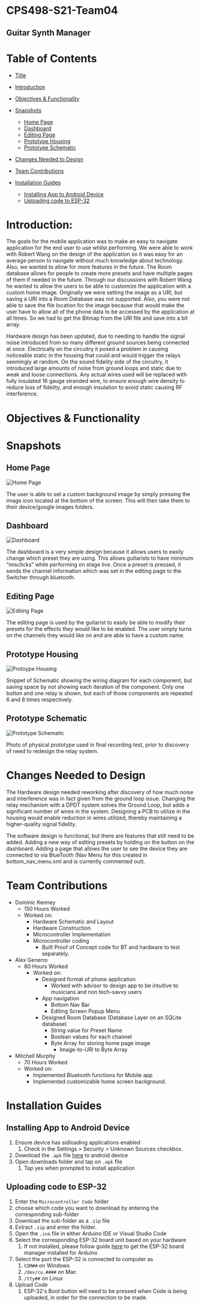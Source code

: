 # CPS498-S21-Team04
## Guitar Synth Manager



# Table of Contents
* [Title](#CPS498-S21-Team04)
* [Introduction](#Introduction)

* [Objectives & Functionality](#Objectives-&-Functionality)

* [Snapshots](#Snapshots)
  * [Home Page](#Home-Page)
  * [Dashboard](#Dashboard)
  * [Editing Page](#Editing-Page)
  * [Prototype Housing](#Prototype-Housing)
  * [Prototype Schematic](#Prototype-Schematic)
* [Changes Needed to Design](#Changes-Needed-to-Design)
* [Team Contributions](#Team-Contributions)
* [Installation Guides](#Installation-Guides)
  * [Installing App to Android Device](#Installing-App-to-Android-Device)
  * [Uploading code to ESP-32](#Uploading-Code-to-ESP-32)



# Introduction:
The goals for the mobile application was to make an easy to navigate application for the end user to use whilst performing. We were able to work with Robert Wang on the design of the application so it was easy for an average person to navigate without much knowledge about technology. Also, we wanted to allow for more features in the future. The Room database allows for people to create more presets and have multiple pages of them if needed in the future. Through our discussions with Robert Wang he wanted to allow the users to be able to customize the application with a custom home image. Originally we were setting the image as a URI, but saving a URI into a Room Database was not supported. Also, you were not able to save the file location for the image because that would make the user have to allow all of the phone data to be accessed by the application at all times. So we had to get the Bitmap from the URI file and save into a bit array.

Hardware design has been updated, due to needing to handle the signal noise introduced from so many different ground sources being connected at once. Electrically on the circuitry it posed a problem in causing noticeable static in the housing that could and would trigger the relays seemingly at random. On the sound fidelity side of the circuitry, it introduced large amounts of noise from ground loops and static due to weak and loose connections. Any actual wires used will be replaced with fully insulated 16 gauge stranded wire, to ensure enough wire density to reduce loss of fidelity, and enough insulation to avoid static causing RF interference.


# Objectives & Functionality

# Snapshots

## Home Page
![Home Page](./Images/HomeScreen.png)

The user is able to set a custom background image by simply pressing the image icon located at the bottom of the screen. This will then take them to their device/google images folders.

## Dashboard
![Dashboard](./Images/Dashboard.png)

The dashboard is a very simple design because it allows users to easily change which preset they are using. This allows guitarists to have minimum “misclicks” while performing on stage live. Once a preset is pressed, it sends the channel information which was set in the editing page to the Switcher through bluetooth.

## Editing Page
![Editing Page](./Images/EditingPage.png)

The editing page is used by the guitarist to easily be able to modify their presets for the effects they would like to be enabled. The user simply turns on the channels they would like on and are able to have a custom name.

## Prototype Housing
![Protoype Housing](./Images/HousingPrototype.jpg)

Snippet of Schematic showing the wiring diagram for each component, but saving space by not showing each iteration of the component. Only one button and one relay is shown, but each of those components are repeated 6 and 8 times respectively.

## Prototype Schematic
![Prototype Schematic](./Images/Schematic.png)

Photo of physical prototype used in final recording test, prior to discovery of need to redesign the relay system.

# Changes Needed to Design

The Hardware design needed reworking after discovery of how much noise and interference was in fact given from the ground loop issue. Changing the relay mechanism with a DPDT system solves the Ground Loop, but adds a significant number of wires in the system. Designing a PCB to utilize in the housing would enable reduction in wires utilized, thereby maintaining a higher-quality signal fidelity.

The software design is functional, but there are features that still need to be added. Adding a new way of editing presets by holding on the button on the dashboard. Adding a page that allows the user to see the device they are connected to via BlueTooth (Nav Menu for this created in bottom_nav_menu.xml and is currently commented out).

# Team Contributions
* Dominic Kenney
    * 150 Hours Worked
    * Worked on:
        * Hardware Schematic and Layout
        * Hardware Construction
        * Microcontroller Implementation
        * Microcontroller coding
            * Built Proof of Concept code for BT and hardware to test separately.
* Alex Generro
    * 80 Hours Worked
        * Worked on:
            * Designed format of phone application
                * Worked with advisor to design app to be intuitive to musicians and non tech-savvy users
            * App navigation
                * Bottom Nav Bar
                * Editing Screen Popup Menu
            * Designed Room Database (Database Layer on an SQLite database)
                * String value for Preset Name
                * Boolean values for each channel
                * Byte Array for storing home page image
                    * Image-to-URI to Byte Array
* Mitchell Murphy
    * 70 Hours Worked
    * Worked on:
        * Implemented Bluetooth functions for Mobile app
        * Implemented customizable home screen background.


# Installation Guides

## Installing App to Android Device
1. Ensure device has sidloading applications enabled
      1. Check in the Settings > Security > Unknown Sources checkbox.
1. Download the `.apk` file [here](.apks\app-release.apk) to android device
1. Open downloads folder and tap on `.apk` file
      1. Tap yes when prompted to install application


## Uploading code to ESP-32
1. Enter the `Microcontroller Code` folder
1. choose which code you want to download by entering the corresponding sub-folder
1. Download the sub-folder as a `.zip` file
1. Extract `.zip` and enter the folder.
1. Open the `.ino` file in either Arduino IDE or Visual Studio Code
1. Select the corresponding ESP-32 board unit based on your hardware
      1. If not installed, please follow guide [here](https://randomnerdtutorials.com/installing-the-esp32-board-in-arduino-ide-windows-instructions/) to get the ESP-32 board manager installed for Arduino
1. Select the port the ESP-32 is connected to computer as
      1. `COM##` on Windows
      1. `/dev/cu.####` on Mac
      1. `/tty##` on Linux
1. Upload Code
      1. ESP-32's Boot button will need to be pressed when Code is being uploaded, in order for the connection to be made.
